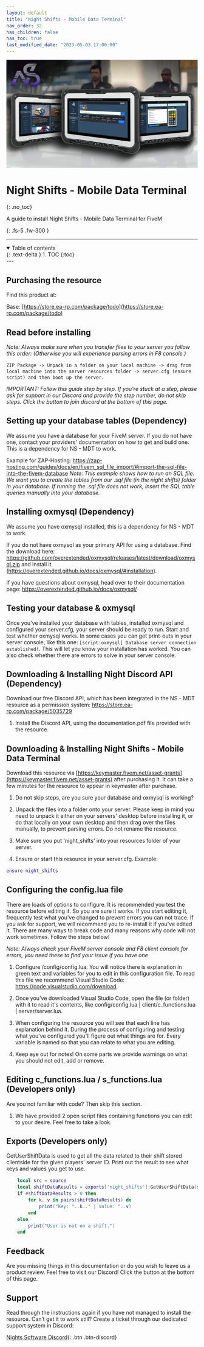 ```yaml
---
layout: default
title: "Night Shifts - Mobile Data Terminal"
nav_order: 32
has_children: false
has_toc: true
last_modified_date: "2023-05-03 17:00:00"
---
```


<img class="cover-img" src="/assets/img/nightShifts.png" alt="Night Shifts - Mobile Data Terminal Resource" draggable="false">

# Night Shifts - Mobile Data Terminal
{: .no_toc}

A guide to install Night Shifts - Mobile Data Terminal for FiveM

{: .fs-5 .fw-300 }

---
<details open markdown="block">
  <summary>
    Table of contents
  </summary>
  {: .text-delta }
1. TOC
{:toc}
</details>
---

## Purchasing the resource

Find this product at:

Base: [https://store.ea-rp.com/package/todo](https://store.ea-rp.com/package/todo)

## Read before installing

*Note: Always make sure when you transfer files to your server you follow this order: (Otherwise you will experience parsing errors in F8 console.)*

```
ZIP Package -> Unpack in a folder on your local machine -> drag from local machine into the server resources folder -> server.cfg (ensure script) and then boot up the server.
```

*IMPORTANT: Follow this guide step by step. If you're stuck at a step, please ask for support in our Discord and provide the step number, do not skip steps. Click the button to join discord at the bottom of this page.*

## Setting up your database tables (Dependency)

We assume you have a database for your FiveM server. If you do not have one, contact your providers' documentation on how to get and build one. This is a dependency for NS - MDT to work.

Example for ZAP-Hosting: https://zap-hosting.com/guides/docs/en/fivem_sql_file_import/#import-the-sql-file-into-the-fivem-database
*Note: This example shows how to run an SQL file. We want you to create the tables from our .sql file (in the night shifts) folder in your database. If running the .sql file does not work, insert the SQL table queries manually into your database.*

## Installing oxmysql (Dependency)

We assume you have oxmysql installed, this is a dependency for NS - MDT to work.

If you do not have oxmysql as your primary API for using a database. Find the download here: https://github.com/overextended/oxmysql/releases/latest/download/oxmysql.zip and install it (https://overextended.github.io/docs/oxmysql/#installation).

If you have questions about oxmysql, head over to their documentation page: https://overextended.github.io/docs/oxmysql/

## Testing your database & oxmysql

Once you've installed your database with tables, installed oxmysql and configured your server.cfg, your server should be ready to run. Start and test whether oxmysql works. In some cases you can get print-outs in your server console, like this one: `[script:oxmysql] Database server connection established!`. This will let you know your installation has worked. You can also check whether there are errors to solve in your server console.

## Downloading & Installing Night Discord API (Dependency)

Download our free Discord API, which has been integrated in the NS - MDT resource as a permission system: https://store.ea-rp.com/package/5035729 

1. Install the Discord API, using the documentation.pdf file provided with the resource.

## Downloading & Installing Night Shifts - Mobile Data Terminal

Download this resource via [https://keymaster.fivem.net/asset-grants](https://keymaster.fivem.net/asset-grants) after purchasing it. It can take a few minutes for the resource to appear in keymaster after purchase.

1. Do not skip steps, are you sure your database and oxmysql is working?

1. Unpack the files into a folder onto your server. Please keep in mind you need to unpack it either on your servers' desktop before installing it, or do that locally on your own desktop and then drag over the files manually, to prevent parsing errors. Do not rename the resource.

1. Make sure you put 'night_shifts' into your resources folder of your server.

1. Ensure or start this resource in your server.cfg. Example:
```lua
ensure night_shifts
```

## Configuring the config.lua file

There are loads of options to configure. It is recommended you test the resource before editing it. So you are sure it works. If you start editing it, frequently test what you've changed to prevent errors you can not trace. If you ask for support, we will recommend you to re-install it if you've edited it. There are many ways to break code and many reasons why code will not work sometimes. Follow the steps below!

*Note: Always check your FiveM server console and F8 client console for errors, you need these to find your issue if you have one*

1. Configure /config/config.lua. You will notice there is explanation in green text and variables for you to edit in this configuration file. To read this file we recommend Visual Studio Code: https://code.visualstudio.com/download.

1. Once you've downloaded Visual Studio Code, open the file (or folder) with it to read it's contents, like config/config.lua | client/c_functions.lua | server/server.lua.

1. When configuring the resource you will see that each line has explanation behind it. During the process of configuring and testing what you've configured you'll figure out what things are for. Every variable is named so that you can relate to what you are editing.

1. Keep eye out for notes! On some parts we provide warnings on what you should not edit, add or remove.

## Editing c_functions.lua / s_functions.lua (Developers only)

Are you not familiar with code? Then skip this section.

1. We have provided 2 open script files containing functions you can edit to your desire. Feel free to take a look.

## Exports (Developers only)

GetUserShiftData is used to get all the data related to their shift stored clientside for the given players' server ID. Print out the result to see what keys and values you get to use.
```lua
    local src = source
    local shiftDataResults = exports['night_shifts']:GetUserShiftData(src)
    if #shiftDataResults > 0 then
        for k, v in pairs(shiftDataResults) do
            print("Key: "..k.." | Value: "..v)
        end
    else
        print("User is not on a shift.")
    end
```

## Feedback

Are you missing things in this documentation or do you wish to leave us a product review. Feel free to visit our Discord! Click the button at the bottom of this page.

## Support

Read through the instructions again if you have not managed to install the resource. Can’t get it to work still? Create a ticket through our dedicated support system in Discord:

[Nights Software Discord](https://ns.ea-rp.com){: .btn .btn-discord}